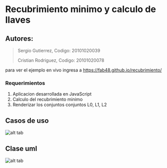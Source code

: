 # Recubrimiento minimo y calculo de llaves

Autores:
--------
> Sergio Gutierrez,   Codigo: 20101020039
> 
> Cristian Rodriguez, Codigo: 20101020078

para ver el ejemplo en vivo ingresa a https://fab48.github.io/recubrimiento/

### Requerimientos

1. Aplicacion desarrollada en JavaScript
2. Calculo del recubrimiento minimo
3. Renderizar los conjuntos conjuntos L0, L1, L2

Casos de uso
------------
![alt tab](https://raw.githubusercontent.com/fab48/recubrimiento/master/caso_de_uso.png)

Clase uml
---------
![alt tab](https://raw.githubusercontent.com/fab48/recubrimiento/master/uml.png)
